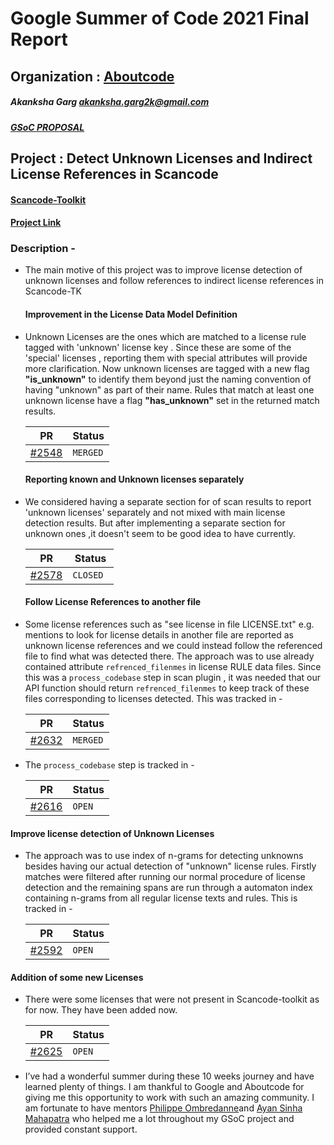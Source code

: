 # Google Summer of Code 2021 Final Report
## Organization : [Aboutcode](https://www.aboutcode.org/)
##### Akanksha Garg <akanksha.garg2k@gmail.com>
##### [GSoC PROPOSAL](https://docs.google.com/document/d/1Dp0Hgk38RIMwITTiS-kqfikpkHRi2rjtkotA9CLw8j0/edit?usp=sharing)
## Project : Detect Unknown Licenses and Indirect License References in Scancode 
#### [Scancode-Toolkit](https://github.com/nexB/scancode-toolkit)
#### [Project Link](https://summerofcode.withgoogle.com/projects/#6116612073062400)
### Description - 
- The main motive of this project was to improve license detection of unknown licenses and follow references to indirect license references in Scancode-TK
  #### Improvement in the License Data Model Definition
- Unknown Licenses are the ones which are matched to a license rule tagged with 'unknown' license key . Since these are some of the 'special' licenses , reporting     them with special attributes will provide more clarification. Now unknown licenses are tagged with a new flag **"is_unknown"** to identify them beyond
  just the naming convention of having "unknown" as part of their name. Rules that match at least one unknown license have a flag **"has_unknown"** set
  in the returned match results.

  | PR       | Status             |
  |-----------------------|-------------------|
  | [#2548](https://github.com/nexB/scancode-toolkit/pull/2548/commits/f1b8085b8a097fde2ce5c5bd02672efa3a07aa40) | ```MERGED```|
  
  #### Reporting known and Unknown licenses separately
- We considered having a separate section for of scan results to report 'unknown licenses' separately and not mixed with main license detection results. But after
  implementing a separate section for unknown ones ,it doesn't seem to be good idea to have currently. 
  
  | PR       | Status             |
  |-----------------------|-------------------|
  | [#2578](https://github.com/nexB/scancode-toolkit/pull/2578) | ```CLOSED ```|
  
  #### Follow License References to another file
- Some license references such as "see license in file LICENSE.txt" e.g. mentions to look for license details in another file are reported as unknown license references and we could instead follow the referenced file to find what was detected there. The approach was to use already contained attribute ```refrenced_filenmes``` in license RULE data files. Since this was a ```process_codebase``` step in scan plugin , it was needed that our API function should return ```refrenced_filenmes``` to keep track of these files corresponding to licenses detected. This was tracked in - 

  | PR       | Status             |
  |-----------------------|-------------------|
  | [#2632](https://github.com/nexB/scancode-toolkit/pull/2632) |```MERGED```|
  
-  The ```process_codebase``` step is tracked in - 
 
   | PR       | Status             |
   |-----------------------|-------------------|
   | [#2616](https://github.com/nexB/scancode-toolkit/pull/2616) | ```OPEN```|
 
#### Improve license detection of Unknown Licenses
- The approach was to use index of n-grams for detecting unknowns besides having our actual detection of "unknown" license rules. Firstly matches were filtered after running our normal procedure of license detection and the remaining spans are run through a automaton index containing n-grams from all regular license texts and rules. This is tracked in - 

   | PR       | Status             |
   |-----------------------|-------------------|
   | [#2592](https://github.com/nexB/scancode-toolkit/pull/2592) | ```OPEN```|
 
#### Addition of some new Licenses
- There were some licenses that were not present in Scancode-toolkit as for now. They have been added now. 

   | PR       | Status             |
   |-----------------------|-------------------|
   | [#2625](https://github.com/nexB/scancode-toolkit/pull/2625) | ```OPEN```|
 
 
- I’ve had a wonderful summer during these 10 weeks journey and have learned plenty of things. I am thankful to Google and Aboutcode for giving me this opportunity   to work with such an amazing community. I am fortunate to have mentors [Philippe Ombredanne](https://github.com/pombredanne)and [Ayan Sinha Mahapatra](https://github.com/AyanSinhaMahapatra) who helped me a lot throughout my GSoC project and provided constant support.

